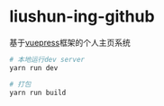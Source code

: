 # liushun-ing-github

基于[vuepress](https://v2.vuepress.vuejs.org/)框架的个人主页系统

```bash
# 本地运行dev server
yarn run dev

# 打包
yarn run build
```